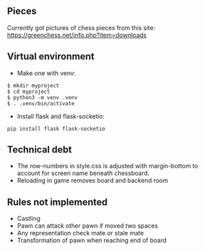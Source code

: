 ## Pieces
Currently got pictures of chess pieces from this site:
https://greenchess.net/info.php?item=downloads

## Virtual environment
- Make one with venv:
```
$ mkdir myproject
$ cd myproject
$ python3 -m venv .venv
$ . .venv/bin/activate
```

- Install flask and flask-socketio:
```
pip install flask flask-socketio
```

## Technical debt
- The row-numbers in style.css is adjusted with margin-bottom to account for screen name beneath chessboard.
- Reloading in game removes board and backend room

## Rules not implemented
- Castling
- Pawn can attack other pawn if moved two spaces
- Any representation check mate or stale mate
- Transformation of pawn when reaching end of board